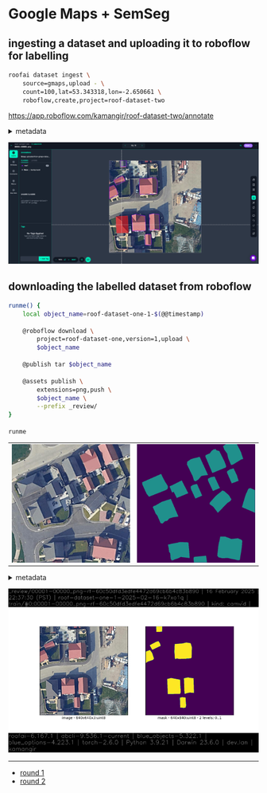 # Google Maps + SemSeg

## ingesting a dataset and uploading it to roboflow for labelling

```bash
roofai dataset ingest \
    source=gmaps,upload - \
    count=100,lat=53.343318,lon=-2.650661 \
    roboflow,create,project=roof-dataset-two
```

https://app.roboflow.com/kamangir/roof-dataset-two/annotate




<details>
<summary>metadata</summary>

```yaml
center:
  gsd: 0.08912957603498574
  size:
    deg:
    - 0.0005124253466836525
    - 0.0008583068847215374
    m:
    - 57.04292866239087
    - 57.04292866239087
    px:
    - 640
    - 640
count: 100
grid:
- 10
- 10
lat: 53.343318
lon: -2.650661
maptype: satellite
size: 640x640
zoom: 20

```

</details>


![image](https://github.com/kamangir/assets/blob/main/roofAI/roboflow/labelling-2.png?raw=true)

## downloading the labelled dataset from roboflow

```bash
runme() {
    local object_name=roof-dataset-one-1-$(@@timestamp)

    @roboflow download \
        project=roof-dataset-one,version=1,upload \
        $object_name

    @publish tar $object_name

    @assets publish \
        extensions=png,push \
        $object_name \
        --prefix _review/
}

runme
```

| | |
|-|-|
| ![image](https://github.com/kamangir/assets/blob/main/roofAI/roboflow/roof-dataset-one-1-2025-02-16-k9ezfk/image.png?raw=true) | ![image](https://github.com/kamangir/assets/blob/main/roofAI/roboflow/roof-dataset-one-1-2025-02-16-k9ezfk/mask.png?raw=true) |



<details>
<summary>metadata</summary>

```yaml
classes:
- background
- roof
ingested-by: roofai-6.167.1
kind: CamVid
roofai-roofai-roboflow-download:
  input:
    project: roof-dataset-one
    version: 1
source: gmaps

```

</details>


![image](https://github.com/kamangir/assets/blob/main/roof-dataset-one-1-2025-02-16-k7xo1q/00001-00000_png-rf-60c50dfd3edfe4472d69cb6b4c83b890.png?raw=true)

---

- [round 1](./round-1.md)
- [round 2](./round-2.md)
